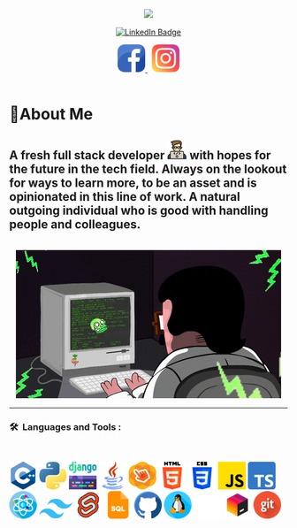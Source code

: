 <div id="header" align="center">
  <img src="https://media.giphy.com/media/M9gbBd9nbDrOTu1Mqx/giphy.gif" width="100"/>
</div>

<p align="center">
  <a href="https://www.linkedin.com/in/jann-louie-almirante-035565234/"><img src="https://img.shields.io/badge/LinkedIn-blue?style=for-the-badge&logo=linkedin&logoColor=white" alt="LinkedIn Badge"></a>
</p>

<div align="center">
  <a style="" href="https://web.facebook.com/yesitslui">
    <img src="facebook.png" width="50"/>
  </a>
  &nbsp;
  <a href="https://www.instagram.com/no_not_lui/">
    <img src="instagram.png" width="50"/>
  </a>
  <!-- <img src="https://komarev.com/ghpvc/?username=lui523202&style=flat-square&color=blue" alt=""/> -->
</div>

<br>

# 🤵About Me

## A fresh full stack developer <img src="coding.png" width="35"> with hopes for the future in the tech field. Always on the lookout for ways to learn more, to be an asset and is opinionated in this line of work. A natural outgoing individual who is good with handling people and colleagues.

<br>

<div align="center" style="">
  <img src="coding.gif"/>
</div>

---

### 🛠 &nbsp;Languages and Tools :

<br>

<p>
  <img src="c-.png" width="50px">
  <img src="python.png" width="50px">
  <img src="django.png" width="50px">
  <img src="java.png" width="50px">
  <img src="scenebuilder.png" width="50px">
  <img src="html-5.png" width="50px">
  <img src="css-3.png" width="50px">
  <img src="js.png" width="50px">
  <img src="typescript.png" width="50px">
  <img src="react.png" width="50px">
  <img src="tailwindcss.svg" width="60px">
  <img src="svelte.png" width="50px">
  <img src="sql.png" width="50px">
  <img src="github.png" width="50px">
  <img src="linux.png" width="50px">
  <img src="aws.png" width="50px">
  <img src="jetbrains.png" width="50px">
  <img src="git.png" width="50px">
</p>
